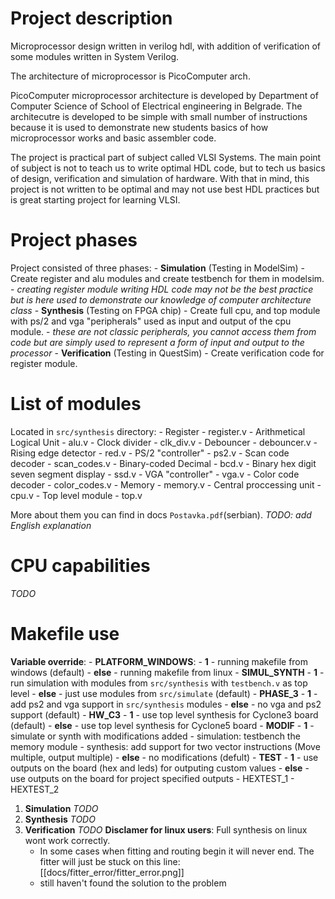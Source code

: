 # Project description

Microprocessor design written in verilog hdl, with addition of verification of some modules written in System Verilog.

The architecture of microprocessor is PicoComputer arch.

PicoComputer microprocessor architecture is developed by Department of Computer Science of School of Electrical engineering in Belgrade. The architecutre is developed to be simple with small number of instructions because it is used to demonstrate new students basics of how microprocessor works and basic assembler code.

The project is practical part of subject called VLSI Systems. The main point of subject is not to teach us to write optimal HDL code, but to tech us basics of design, verification and simulation of hardware. With that in mind, this project is not written to be optimal and may not use best HDL practices but is great starting project for learning VLSI.

# Project phases

Project consisted of three phases:
    - **Simulation** (Testing in ModelSim)
        - Create register and alu modules and create testbench for them in modelsim.
            - *creating register module writing HDL code may not be the best practice but is here used to demonstrate our knowledge of computer architecture class*
    - **Synthesis** (Testing on FPGA chip)
        - Create full cpu, and top module with ps/2 and vga "peripherals" used as input and output of the cpu module.
            - *these are not classic peripherals, you cannot access them from code but are simply used to represent a form of input and output to the processor*
    - **Verification** (Testing in QuestSim)
        - Create verification code for register module.

# List of modules

Located in `src/synthesis` directory:
    <!-- main -->
    - Register - register.v
    - Arithmetical Logical Unit - alu.v
    <!-- utils -->
    - Clock divider - clk_div.v
    - Debouncer - debouncer.v
    - Rising edge detector - red.v
    <!-- ps/2 -->
    - PS/2 "controller" - ps2.v
    - Scan code decoder - scan_codes.v
    <!-- ssd -->
    - Binary-coded Decimal - bcd.v
    - Binary hex digit seven segment display - ssd.v
    <!-- vga -->
    - VGA "controller" - vga.v
    - Color code decoder - color_codes.v
    <!-- top -->
    - Memory - memory.v
    - Central proccessing unit - cpu.v
    - Top level module - top.v

More about them you can find in docs `Postavka.pdf`(serbian).
*TODO: add English explanation*

# CPU capabilities

*TODO*

# Makefile use

**Variable override**:
    - **PLATFORM_WINDOWS**: 
        - **1** - running makefile from windows (default)
        - **else** - running makefile from linux
    - **SIMUL_SYNTH**
        - **1** - run simulation with modules from `src/synthesis` with `testbench.v` as top level
        - **else** - just use modules from `src/simulate` (default)
    - **PHASE_3**
        - **1** - add ps2 and vga support in `src/synthesis` modules
        - **else** - no vga and ps2 support (default)
    - **HW_C3**
        - **1** - use top level synthesis for Cyclone3 board (default)
        - **else** - use top level synthesis for Cyclone5 board
    - **MODIF**
        - **1** - simulate or synth with modifications added
            - simulation: testbench the memory module
            - synthesis: add support for two vector instructions (Move multiple, output multiple)
        - **else** - no modifications (defult)
    - **TEST**
        - **1** - use outputs on the board (hex and leds) for outputing custom values
        - **else** - use outputs on the board for project specified outputs
    - HEXTEST_1 
    - HEXTEST_2
    

1. **Simulation**
*TODO*
2. **Synthesis**
*TODO*
3. **Verification**
*TODO*
**Disclamer for linux users**: Full synthesis on linux wont work correctly.
    - In some cases when fitting and routing begin it will never end. The fitter will just be stuck on this line:
    [[docs/fitter_error/fitter_error.png]]
    - still haven't found the solution to the problem
